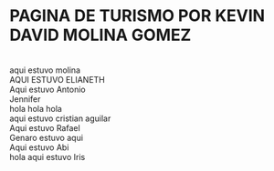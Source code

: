 # PAGINA DE TURISMO POR KEVIN DAVID MOLINA GOMEZ 
<br/>aqui estuvo molina
<br/>AQUI ESTUVO ELIANETH
<br/>Aqui estuvo Antonio
<br/>Jennifer
<br/>hola hola hola 
<br/> aqui estuvo cristian aguilar
<br/>Aqui estuvo Rafael
<br>Genaro estuvo aqui
<br/>Aqui estuvo Abi
<br/>hola aqui estuvo Iris
